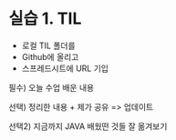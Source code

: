 # 실습 1. TIL

* 로컬 TIL 폴더를
* Github에 올리고
* 스프레드시트에 URL 기입

필수) 오늘 수업 배운 내용

선택) 정리한 내용 + 제가 공유 => 업데이트

선택2) 지금까지 JAVA 배웠떤 것들 잘 옮겨보기